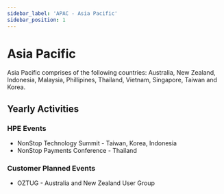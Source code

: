 ```yaml
---
sidebar_label: 'APAC - Asia Pacific'
sidebar_position: 1
---
```


# Asia Pacific
Asia Pacific comprises of the following countries: Australia, New Zealand, Indonesia, Malaysia, Phillipines, Thailand, Vietnam, Singapore, Taiwan and Korea.

## Yearly Activities
### HPE Events
- NonStop Technology Summit - Taiwan, Korea, Indonesia
- NonStop Payments Conference - Thailand

### Customer Planned Events
- OZTUG - Australia and New Zealand User Group

<!-- ## Australia and New Zealand

## Indonesia

## Growth and Emerging Markets (Thailand, Malaysia, Phillipines, Vietnam)

## Korea

## Singapore

## Taiwan -->




